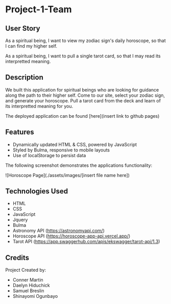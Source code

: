 # Project-1-Team

## User Story
As a spiritual being, 
I want to view my zodiac sign's daily horoscope, 
so that I can find my higher self.

As a spiritual being,
I want to pull a single tarot card,
so that I may read its interpretted meaning.

## Description

We built this application for spiritual beings who are looking for guidance along the path to their higher self. Come to our site, select your zodiac sign, and generate your horoscope. Pull a tarot card from the deck and learn of its interpretted meaning for you. 

The deployed application can be found [here](insert link to github pages)

## Features

* Dynamically updated HTML & CSS, powered by JavaScript
* Styled by Bulma, responsive to mobile layouts
* Use of localStorage to persist data

The following screenshot demonstrates the applications functionality:

![Horoscope Page](./assets/images/[insert file name here])

## Technologies Used

* HTML
* CSS
* JavaScript
* Jquery
* Bulma
* Astronomy API (https://astronomyapi.com/)
* Horoscope API (https://horoscope-app-api.vercel.app/)
* Tarot API (https://app.swaggerhub.com/apis/ekswagger/tarot-api/1.3)


## Credits

Project Created by:

* Conner Martin
* Daelyn Hiduchick
* Samuel Breslin
* Shinayomi Ogunbayo
